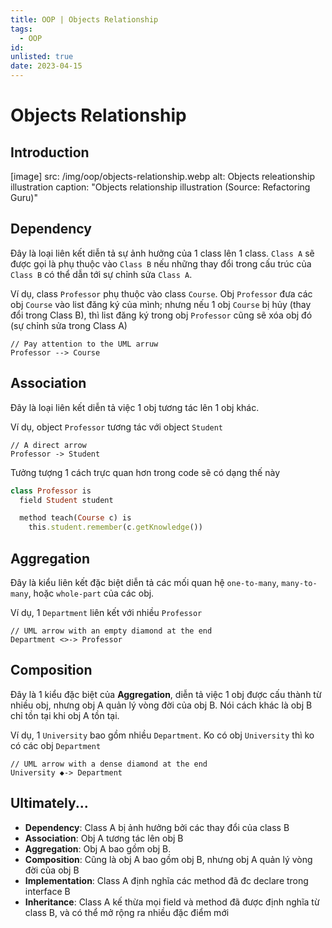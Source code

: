 ```yaml
---
title: OOP | Objects Relationship
tags:
  - OOP
id:
unlisted: true
date: 2023-04-15
---
```


# Objects Relationship

## Introduction

[image]
  src: /img/oop/objects-relationship.webp
  alt: Objects releationship illustration
  caption: "Objects relationship illustration (Source: Refactoring Guru)"

## Dependency

Đây là loại liên kết diễn tả sự ảnh hưởng của 1 class lên 1 class. `Class A` sẽ được gọi là phụ thuộc vào `Class B` nếu những thay đổi trong cấu trúc của `Class B` có thể dẫn tới sự chỉnh sửa `Class A`.

Ví dụ, class `Professor` phụ thuộc vào class `Course`. Obj `Professor` đưa các obj `Course` vào list đăng ký của mình; nhưng nếu 1 obj `Course` bị hủy (thay đổi trong Class B), thì list đăng ký trong obj `Professor` cũng sẽ xóa obj đó (sự chỉnh sửa trong Class A)

```
// Pay attention to the UML arruw
Professor --> Course
```

## Association

Đây là loại liên kết diễn tả việc 1 obj tương tác lên 1 obj khác.

Ví dụ, object `Professor` tương tác với object `Student`

```
// A direct arrow
Professor -> Student
```

Tưởng tượng 1 cách trực quan hơn trong code sẽ có dạng thế này

```ruby
class Professor is
  field Student student

  method teach(Course c) is
    this.student.remember(c.getKnowledge())
```

## Aggregation

Đây là kiểu liên kết đặc biệt diễn tả các mối quan hệ `one-to-many`, `many-to-many`, hoặc `whole-part` của các obj.

Ví dụ, 1 `Department` liên kết với nhiều `Professor`

```
// UML arrow with an empty diamond at the end
Department <>-> Professor
```

## Composition

Đây là 1 kiểu đặc biệt của **Aggregation**, diễn tả việc 1 obj được cấu thành từ nhiều obj, nhưng obj A quản lý vòng đời của obj B. Nói cách khác là obj B chỉ tồn tại khi obj A tồn tại.

Ví dụ, 1 `University` bao gồm nhiều `Department`. Ko có obj `University` thì ko có các obj `Department`

```
// UML arrow with a dense diamond at the end
University ◆-> Department
```

## Ultimately...

- **Dependency**: Class A bị ảnh hưởng bởi các thay đổi của class B
- **Association**: Obj A tương tác lên obj B
- **Aggregation**: Obj A bao gồm obj B.
- **Composition**: Cũng là obj A bao gồm obj B, nhưng obj A quản lý vòng đời của obj B
- **Implementation**: Class A định nghĩa các method đã đc declare trong interface B
- **Inheritance**: Class A kế thừa mọi field và method đã được định nghĩa từ class B, và có thể mở rộng ra nhiều đặc điểm mới
